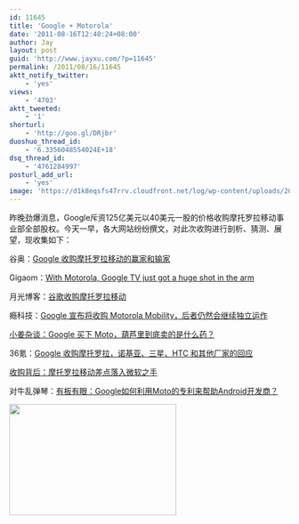 ```yaml
---
id: 11645
title: 'Google + Motorola'
date: '2011-08-16T12:40:24+08:00'
author: Jay
layout: post
guid: 'http://www.jayxu.com/?p=11645'
permalink: /2011/08/16/11645
aktt_notify_twitter:
    - 'yes'
views:
    - '4703'
aktt_tweeted:
    - '1'
shorturl:
    - 'http://goo.gl/DRjbr'
duoshuo_thread_id:
    - '6.3356048554024E+18'
dsq_thread_id:
    - '4761284997'
posturl_add_url:
    - 'yes'
image: 'https://d1k8eqsfs47rrv.cloudfront.net/log/wp-content/uploads/2011/08/2774_1.jpg'
---
```


<p>昨晚劲爆消息，Google斥资125亿美元以40美元一股的价格收购摩托罗拉移动事业部全部股权。今天一早，各大网站纷纷撰文，对此次收购进行剖析、猜测、展望，现收集如下：</p>
<p>谷奥：<a href="http://www.guao.hk/posts/google-motorola-here-are-the-winners-and-losers.html" target="_blank">Google 收购摩托罗拉移动的赢家和输家</a></p>
<p>Gigaom：<a href="http://gigaom.com/video/google-tv-motorola/?utm_source=feedburner&amp;utm_medium=feed&amp;utm_campaign=Feed%3A+OmMalik+%28GigaOM%3A+Tech%29" target="_blank">With Motorola, Google TV just got a huge shot in the arm</a></p>
<p>月光博客：<a href="http://www.williamlong.info/archives/2774.html" target="_blank">谷歌收购摩托罗拉移动</a></p>
<p>瘾科技：<a href="http://cn.engadget.com/2011/08/15/google-acquiring-motorola-mobility/" target="_blank">Google 宣布将收购 Motorola Mobility，后者仍然会继续独立运作</a></p>
<p><a href="http://cn.engadget.com/2011/08/15/on-googles-motorola-mobility-acquisition/" target="_blank">小姜杂谈：Google 买下 Moto，葫芦里到底卖的是什么药？</a></p>
<p>36氪：<a href="http://www.36kr.com/p/40321.html" target="_blank">Google 收购摩托罗拉，诺基亚、三星、HTC 和其他厂家的回应</a></p>
<p><a href="http://www.36kr.com/p/40305.html" target="_blank">收购背后：摩托罗拉移动差点落入微软之手</a></p>
<p>对牛乱弹琴：<a href="http://blog.donews.com/keso/archive/2011/08/16/1583725.aspx" target="_blank">有板有眼：Google如何利用Moto的专利来帮助Android开发商？</a></p>
<p><a href="http://www.jayxu.com/log/wp-content/uploads/2011/08/2774_1.jpg"><img alt="" class="alignnone size-full wp-image-11647" height="200" src="http://www.jayxu.com/log/wp-content/uploads/2011/08/2774_1.jpg" title="2774_1" width="300" /></a></p>
